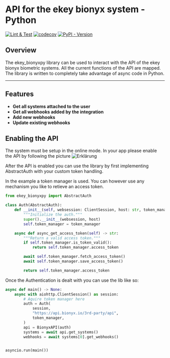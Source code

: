 # API for the ekey bionyx system - Python

[![Lint & Test](https://github.com/richardpolzer/ekey-bionyx-api/actions/workflows/lint_test.yml/badge.svg?branch=main)](https://github.com/richardpolzer/ekey-bionyx-api/actions/workflows/lint_test.yml)
[![codecov](https://codecov.io/github/richardpolzer/ekey-bionyx-api/branch/main/graph/badge.svg?token=MXJCFJZO5I)](https://codecov.io/github/richardpolzer/ekey-bionyx-api)
[![PyPI - Version](https://img.shields.io/pypi/v/ekey-bionyxpy)](https://pypi.org/project/ekey-bionyxpy)


## Overview

The ekey_bionyxpy library can be used to interact with the API of the ekey bionyx biometric systems. All the current functions of the API are mapped. The library is written to completely take advantage of async code in Python.

---

## Features

- **Get all systems attached to the user**
- **Get all webhooks added by the integration**
- **Add new webhooks**
- **Update existing webhooks**

## Enabling the API

The system must be setup in the online mode. In your app please enable the API by following the picture
![Erklärung](https://github.com/user-attachments/assets/58602bed-af94-43a7-8bfa-aaeaa82e6cde)

After the API is enabled you can use the library by first implementing AbstractAuth with your custom token handling.

In the example a token manager is used. You can however use any mechanism you like to retieve an access token.

```python
from ekey_bionyxpy import AbstractAuth

class Auth(AbstractAuth):
    def __init__(self, websession: ClientSession, host: str, token_manager):
        """Initialize the auth."""
        super().__init__(websession, host)
        self.token_manager = token_manager

    async def async_get_access_token(self) -> str:
        """Return a valid access token."""
        if self.token_manager.is_token_valid():
            return self.token_manager.access_token

        await self.token_manager.fetch_access_token()
        await self.token_manager.save_access_token()

        return self.token_manager.access_token
```

Once the Authentication is dealt with you can use the lib like so:

```python
async def main() -> None:
    async with aiohttp.ClientSession() as session:
        # Aquire token manager here
        auth = Auth(
            session,
            "https://api.bionyx.io/3rd-party/api",
            token_manager,
        )
        api = BionyxAPI(auth)
        systems = await api.get_systems()
        webhooks = await systems[0].get_webhooks()


asyncio.run(main())
```
